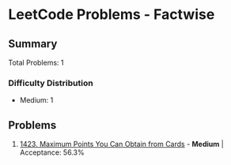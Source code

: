 # LeetCode Problems - Factwise

## Summary
Total Problems: 1

### Difficulty Distribution

- Medium: 1

## Problems

1. [1423. Maximum Points You Can Obtain from Cards](https://leetcode.com/problems/maximum-points-you-can-obtain-from-cards/) - **Medium** | Acceptance: 56.3%